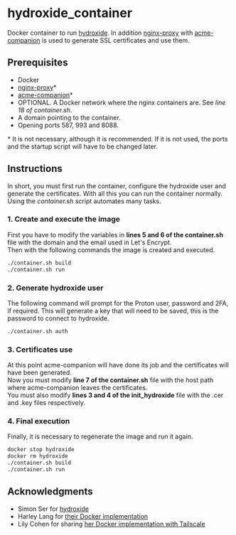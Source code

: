 # hydroxide_container
Docker container to run [hydroxide](https://github.com/emersion/hydroxide). In addition [nginx-proxy](https://github.com/nginx-proxy/nginx-proxy) with [acme-companion](https://github.com/nginx-proxy/acme-companion) is used to generate SSL certificates and use them.

## Prerequisites
- Docker
- [nginx-proxy](https://github.com/nginx-proxy/nginx-proxy)*
- [acme-companion](https://github.com/nginx-proxy/acme-companion)*
- OPTIONAL. A Docker network where the nginx containers are. See *line 18 of container.sh*.
- A domain pointing to the container.
- Opening ports 587, 993 and 8088.

\* It is not necessary, although it is recommended. If it is not used, the ports and the startup script will have to be changed later.

## Instructions
In short, you must first run the container, configure the hydroxide user and generate the certificates. With all this you can run the container normally. Using the *container.sh* script automates many tasks.

### 1. Create and execute the image
First you have to modify the variables in **lines 5 and 6 of the container.sh** file with the domain and the email used in Let's Encrypt.\
Then with the following commands the image is created and executed.

```bash
./container.sh build
./container.sh run
```

### 2. Generate hydroxide user
The following command will prompt for the Proton user, password and 2FA, if required. This will generate a key that will need to be saved, this is the password to connect to hydroxide.
```bash
./container.sh auth
```

### 3. Certificates use
At this point acme-companion will have done its job and the certificates will have been generated.\
Now you must modify **line 7 of the container.sh** file with the host path where acme-companion leaves the certificates.\
You must also modify **lines 3 and 4 of the init_hydroxide** file with the .cer and .key files respectively.

### 4. Final execution
Finally, it is necessary to regenerate the image and run it again.
```bash
docker stop hydroxide
docker rm hydroxide
./container.sh build
./container.sh run
```

## Acknowledgments 
- Simon Ser for [hydroxide](https://github.com/emersion/hydroxide)
- Harley Lang for [their Docker implementation](https://github.com/harleylang/hydroxide-docker)
- Lily Cohen for sharing [her Docker implementation with Tailscale](https://gist.github.com/lilithmooncohen/70cfebeedac63e9057eb9c29b6f494af#file-hydroxide_tailscale-md)
